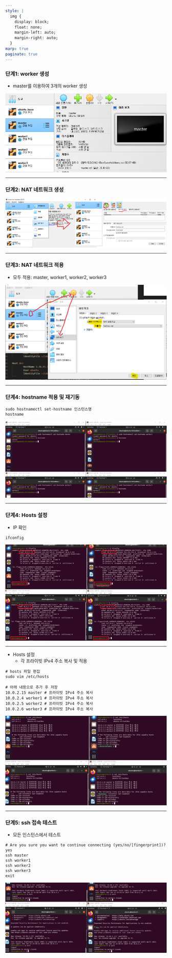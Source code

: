 ```yaml
---
style: |
  img {
    display: block;
    float: none;
    margin-left: auto;
    margin-right: auto;
  }
marp: true
paginate: true
---
```

### 단계1: worker 생성
- master를 이용하여 3개의 worker 생성

![Alt text](./img/image-1.png)

---
### 단계2: NAT 네트워크 생성 
![Alt text](./img/image-2.png)

---
### 단계3: NAT 네트워크 적용
- 모두 적용: master, worker1, worker2, worker3

![w:800](./img/image-3.png)

---
### 단계4: hostname 적용 및 재기동 
```shell
sudo hostnamectl set-hostname 인스턴스명
hostname
```
![w:800](./img/image-4.png)

---
### 단계4: Hosts 설정 
- IP 확인 
```shell
ifconfig
```
![bg right w:600](./img/image-5.png)

---
- Hosts 설정
  - 각 프라이빗 IPv4 주소 복사 및 적용 
```shell
# hosts 파일 편집
sudo vim /etc/hosts

# 아래 내용으로 추가 후 저장
10.0.2.15 master # 프라이빗 IPv4 주소 복사
10.0.2.4 worker1 # 프라이빗 IPv4 주소 복사
10.0.2.5 worker2 # 프라이빗 IPv4 주소 복사
10.0.2.6 worker3 # 프라이빗 IPv4 주소 복사
```
![bg right w:600](./img/image-6.png)

---
### 단계5: ssh 접속 테스트 
- 모든 인스턴스에서 테스트 
```shell
# Are you sure you want to continue connecting (yes/no/[fingerprint])? yes
ssh master
ssh worker1
ssh worker2
ssh worker3
exit
```
![bg right w:600](./img/image-7.png)






